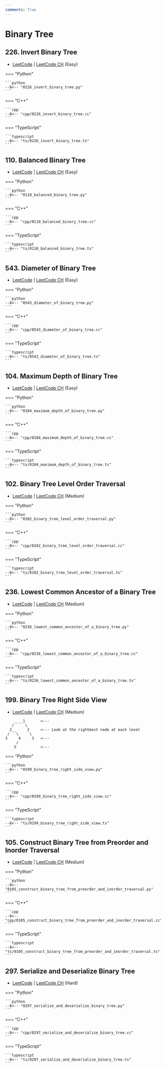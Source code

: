 ```yaml
---
comments: True
---
```


# Binary Tree

## 226. Invert Binary Tree

-  [LeetCode](https://leetcode.com/problems/invert-binary-tree/) | [LeetCode CH](https://leetcode.cn/problems/invert-binary-tree/) (Easy)

=== "Python"

    ```python
    --8<-- "0226_invert_binary_tree.py"
    ```

=== "C++"

    ```cpp
    --8<-- "cpp/0226_invert_binary_tree.cc"
    ```

=== "TypeScript"

    ```typescript
    --8<-- "ts/0226_invert_binary_tree.ts"
    ```

## 110. Balanced Binary Tree

-  [LeetCode](https://leetcode.com/problems/balanced-binary-tree/) | [LeetCode CH](https://leetcode.cn/problems/balanced-binary-tree/) (Easy)

=== "Python"

    ```python
    --8<-- "0110_balanced_binary_tree.py"
    ```

=== "C++"

    ```cpp
    --8<-- "cpp/0110_balanced_binary_tree.cc"
    ```

=== "TypeScript"

    ```typescript
    --8<-- "ts/0110_balanced_binary_tree.ts"
    ```

## 543. Diameter of Binary Tree

-  [LeetCode](https://leetcode.com/problems/diameter-of-binary-tree/) | [LeetCode CH](https://leetcode.cn/problems/diameter-of-binary-tree/) (Easy)

=== "Python"

    ```python
    --8<-- "0543_diameter_of_binary_tree.py"
    ```

=== "C++"

    ```cpp
    --8<-- "cpp/0543_diameter_of_binary_tree.cc"
    ```

=== "TypeScript"

    ```typescript
    --8<-- "ts/0543_diameter_of_binary_tree.ts"
    ```

## 104. Maximum Depth of Binary Tree

-  [LeetCode](https://leetcode.com/problems/maximum-depth-of-binary-tree/) | [LeetCode CH](https://leetcode.cn/problems/maximum-depth-of-binary-tree/) (Easy)

=== "Python"

    ```python
    --8<-- "0104_maximum_depth_of_binary_tree.py"
    ```

=== "C++"

    ```cpp
    --8<-- "cpp/0104_maximum_depth_of_binary_tree.cc"
    ```

=== "TypeScript"

    ```typescript
    --8<-- "ts/0104_maximum_depth_of_binary_tree.ts"
    ```

## 102. Binary Tree Level Order Traversal

-  [LeetCode](https://leetcode.com/problems/binary-tree-level-order-traversal/) | [LeetCode CH](https://leetcode.cn/problems/binary-tree-level-order-traversal/) (Medium)

=== "Python"

    ```python
    --8<-- "0102_binary_tree_level_order_traversal.py"
    ```

=== "C++"

    ```cpp
    --8<-- "cpp/0102_binary_tree_level_order_traversal.cc"
    ```

=== "TypeScript"

    ```typescript
    --8<-- "ts/0102_binary_tree_level_order_traversal.ts"
    ```

## 236. Lowest Common Ancestor of a Binary Tree

-  [LeetCode](https://leetcode.com/problems/lowest-common-ancestor-of-a-binary-tree/) | [LeetCode CH](https://leetcode.cn/problems/lowest-common-ancestor-of-a-binary-tree/) (Medium)

=== "Python"

    ```python
    --8<-- "0236_lowest_common_ancestor_of_a_binary_tree.py"
    ```

=== "C++"

    ```cpp
    --8<-- "cpp/0236_lowest_common_ancestor_of_a_binary_tree.cc"
    ```

=== "TypeScript"

    ```typescript
    --8<-- "ts/0236_lowest_common_ancestor_of_a_binary_tree.ts"
    ```

## 199. Binary Tree Right Side View

-  [LeetCode](https://leetcode.com/problems/binary-tree-right-side-view/) | [LeetCode CH](https://leetcode.cn/problems/binary-tree-right-side-view/) (Medium)

```plaintext
    ____1       <---
   /     \
  2__     2     <--- Look at the rightmost node at each level
 /   \     \
3     4     3   <---
     /
    5           <---
```

=== "Python"

    ```python
    --8<-- "0199_binary_tree_right_side_view.py"
    ```

=== "C++"

    ```cpp
    --8<-- "cpp/0199_binary_tree_right_side_view.cc"
    ```

=== "TypeScript"

    ```typescript
    --8<-- "ts/0199_binary_tree_right_side_view.ts"
    ```

## 105. Construct Binary Tree from Preorder and Inorder Traversal

-  [LeetCode](https://leetcode.com/problems/construct-binary-tree-from-preorder-and-inorder-traversal/) | [LeetCode CH](https://leetcode.cn/problems/construct-binary-tree-from-preorder-and-inorder-traversal/) (Medium)

=== "Python"

    ```python
    --8<-- "0105_construct_binary_tree_from_preorder_and_inorder_traversal.py"
    ```

=== "C++"

    ```cpp
    --8<-- "cpp/0105_construct_binary_tree_from_preorder_and_inorder_traversal.cc"
    ```

=== "TypeScript"

    ```typescript
    --8<-- "ts/0105_construct_binary_tree_from_preorder_and_inorder_traversal.ts"
    ```

## 297. Serialize and Deserialize Binary Tree

-  [LeetCode](https://leetcode.com/problems/serialize-and-deserialize-binary-tree/) | [LeetCode CH](https://leetcode.cn/problems/serialize-and-deserialize-binary-tree/) (Hard)

=== "Python"

    ```python
    --8<-- "0297_serialize_and_deserialize_binary_tree.py"
    ```

=== "C++"

    ```cpp
    --8<-- "cpp/0297_serialize_and_deserialize_binary_tree.cc"
    ```

=== "TypeScript"

    ```typescript
    --8<-- "ts/0297_serialize_and_deserialize_binary_tree.ts"
    ```
